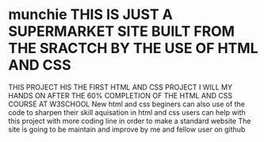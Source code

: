 # munchie THIS IS JUST A SUPERMARKET SITE BUILT FROM THE SRACTCH BY THE USE OF HTML AND CSS
THIS PROJECT HIS THE FIRST HTML AND CSS PROJECT I WILL MY HANDS ON AFTER THE 60% COMPLETION OF THE HTML AND CSS COURSE AT W3SCHOOL
New html and css beginers can also use of the code to sharpen their skill aquisation in html and css
users can help with this project with more coding line in order to make a standard website
The site is going to be maintain and improve by me and fellow user on github
